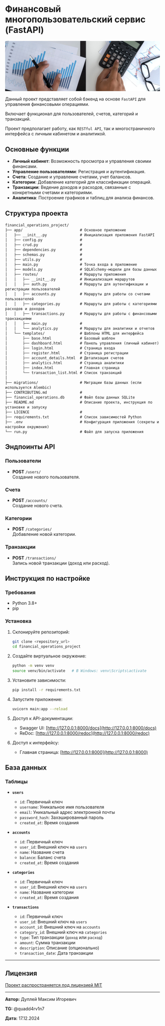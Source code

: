 # Финансовый многопользовательский сервис (FastAPI)

![finance_service](img/finance_service.png)

Данный проект представляет собой бэкенд на основе `FastAPI` для управления финансовыми операциями.

Включает функционал для пользователей, счетов, категорий и транзакций. 

Проект предполагает работу, как `RESTful API`, так и многостраничного интерфейса с личным кабинетом и аналитикой.

## Основные функции

- **Личный кабинет**: Возможность просмотра и управления своими финансами.
- **Управление пользователями**: Регистрация и аутентификация.
- **Счета**: Создание и управление счетами, учет балансов.
- **Категории**: Добавление категорий для классификации операций.
- **Транзакции**: Ведение доходов и расходов, связанные с конкретными счетами и категориями.
- **Аналитика**: Построение графиков и таблиц для анализа финансов.

## Структура проекта

```
financial_operations_project/
├── app/                          # Основное приложение
│   ├── __init__.py               # Инициализация приложения FastAPI
│   ├── config.py                 # 
│   ├── crud.py                   # 
│   ├── dependencies.py           # 
│   ├── schemas.py                # 
│   ├── utils.py                  # 
│   ├── main.py                   # Точка входа в приложение
│   ├── models.py                 # SQLAlchemy-модели для базы данных
│   ├── routes/                   # Маршруты приложения
│   │   ├── __init__.py           # Инициализация маршрутов
│   │   ├── auth.py               # Маршруты для аутентификации и регистрации пользователей
│   │   ├── accounts.py           # Маршруты для работы со счетами пользователей
│   │   ├── categories.py         # Маршруты для работы с категориями расходов и доходов
│   │   ├── transactions.py       # Маршруты для работы с финансовыми транзакциями
│   │   ├── main.py               # 
│   │   └── analytics.py          # Маршруты для аналитики и отчетов
│   └── templates/                # Шаблоны HTML для интерфейса
│       ├── base.html             # Базовый шаблон
│       ├── dashboard.html        # Панель управления (личный кабинет)
│       ├── login.html            # Страница входа
│       ├── register.html         # Страница регистрации
│       ├── account_details.html  # Детализация счетов
│       ├── analytics.html        # Страница аналитики
│       ├── index.html            # Главная страница
│       └── transaction_list.html # Список транзакций
│
├── migrations/                   # Миграции базы данных (если используется Alembic)
├── CONTRIBUTING.md               #
├── financial_operations.db       # Файл базы данных SQLite
├── README.md                     # Описание проекта, инструкция по установке и запуску
├── LICENCE                       #
├── requirements.txt              # Список зависимостей Python
├── .env                          # Конфигурация приложения (секреты и настройки окружения)
└── run.py                        # Файл для запуска приложения
```

## Эндпоинты API

### Пользователи

- **POST** `/users/`  
  Создание нового пользователя.

### Счета

- **POST** `/accounts/`  
  Создание нового счета.

### Категории

- **POST** `/categories/`  
  Добавление новой категории.

### Транзакции

- **POST** `/transactions/`  
  Запись новой транзакции (доход или расход).

## Инструкция по настройке

### Требования

- Python 3.8+
- pip

### Установка

1. Склонируйте репозиторий:
   ```bash
   git clone <repository_url>
   cd financial_operations_project
   ```

2. Создайте виртуальное окружение:
   ```bash
   python -m venv venv
   source venv/bin/activate   # В Windows: venv\Scripts\activate
   ```

3. Установите зависимости:
   ```bash
   pip install -r requirements.txt
   ```

4. Запустите приложение:
   ```bash
   uvicorn main:app --reload
   ```

5. Доступ к API-документации:
   - Swagger UI: [http://127.0.0.1:8000/docs](http://127.0.0.1:8000/docs)  
   - ReDoc: [http://127.0.0.1:8000/redoc](http://127.0.0.1:8000/redoc)

6. Доступ к интерфейсу:
   - Главная страница: [http://127.0.0.1:8000](http://127.0.0.1:8000)

## База данных

### Таблицы

- **`users`**  
  - `id`: Первичный ключ  
  - `username`: Уникальное имя пользователя  
  - `email`: Уникальный адрес электронной почты  
  - `password_hash`: Захэшированный пароль  
  - `created_at`: Время создания

- **`accounts`**  
  - `id`: Первичный ключ  
  - `user_id`: Внешний ключ на `users`  
  - `name`: Название счета  
  - `balance`: Баланс счета  
  - `created_at`: Время создания

- **`categories`**  
  - `id`: Первичный ключ  
  - `user_id`: Внешний ключ на `users`  
  - `name`: Название категории  
  - `created_at`: Время создания

- **`transactions`**  
  - `id`: Первичный ключ  
  - `user_id`: Внешний ключ на `users`  
  - `account_id`: Внешний ключ на `accounts`  
  - `category_id`: Внешний ключ на `categories`  
  - `type`: Тип транзакции (`доход` или `расход`)  
  - `amount`: Сумма транзакции  
  - `description`: Описание (опционально)  
  - `transaction_date`: Дата транзакции

---

## Лицензия

[Проект распространяется под лицензией MIT](https://github.com/QuadDarv1ne/financial_operations_project/blob/master/LICENCE)

---

**Автор:** Дуплей Максим Игоревич

**TG:** @quadd4rv1n7

**Дата:** 17.12.2024
